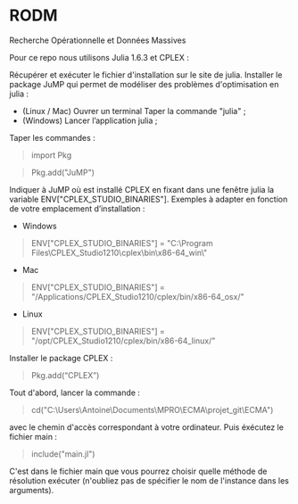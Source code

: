 # RODM
Recherche Opérationnelle et Données Massives

Pour ce repo nous utilisons Julia 1.6.3 et CPLEX :

Récupérer et exécuter le fichier d'installation sur le site de julia.
Installer le package JuMP qui permet de modéliser des problèmes d'optimisation en julia :
- (Linux / Mac)
Ouvrer un terminal 
Taper la commande "julia" ;
- (Windows)
 Lancer l’application julia ;
 
Taper les commandes :
> import Pkg

> Pkg.add("JuMP")

Indiquer à JuMP où est installé CPLEX en fixant dans une fenêtre julia la variable ENV["CPLEX_STUDIO_BINARIES"]. 
Exemples à adapter en fonction de votre emplacement d’installation :
- Windows
> ENV["CPLEX_STUDIO_BINARIES"] = "C:\\Program Files\\CPLEX_Studio1210\\cplex\\bin\\x86-64_win\\"

- Mac
> ENV["CPLEX_STUDIO_BINARIES"] = "/Applications/CPLEX_Studio1210/cplex/bin/x86-64_osx/"

- Linux
> ENV["CPLEX_STUDIO_BINARIES"] = "/opt/CPLEX_Studio1210/cplex/bin/x86-64_linux/"

Installer le package CPLEX : 
> Pkg.add(“CPLEX”)

Tout d'abord, lancer la commande :

> cd("C:\\Users\\Antoine\\Documents\\MPRO\\ECMA\\projet_git\\ECMA") 

avec le chemin d'accès correspondant à votre ordinateur.
Puis éxécutez le fichier main :
> include("main.jl")

C'est dans le fichier main que vous pourrez choisir quelle méthode de résolution exécuter (n'oubliez pas de spécifier le nom de l'instance dans les arguments).
